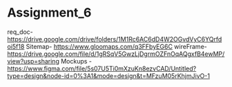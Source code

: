 # Assignment_6
req_doc-    https://drive.google.com/drive/folders/1M1Rc6AC6dD4W2OGvdVyC6YQrfdoi5f18
Sitemap-    https://www.gloomaps.com/q3FFbyEG6C
wireFrame-  https://drive.google.com/file/d/1gRSqV5GwzLjDgrmOZFnOqAQgxfB4ewMP/view?usp=sharing
Mockups - https://www.figma.com/file/5s07U5Ti0mXzuKn8ezvCAD/Untitled?type=design&node-id=0%3A1&mode=design&t=MFzuM05rKhjmJivO-1
